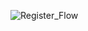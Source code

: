 ![Register_Flow](https://github.com/FarukErat/NoteTree-Microservices/assets/92527106/14bcd267-c5e5-4bb1-9cff-170cb3aa2d37)
